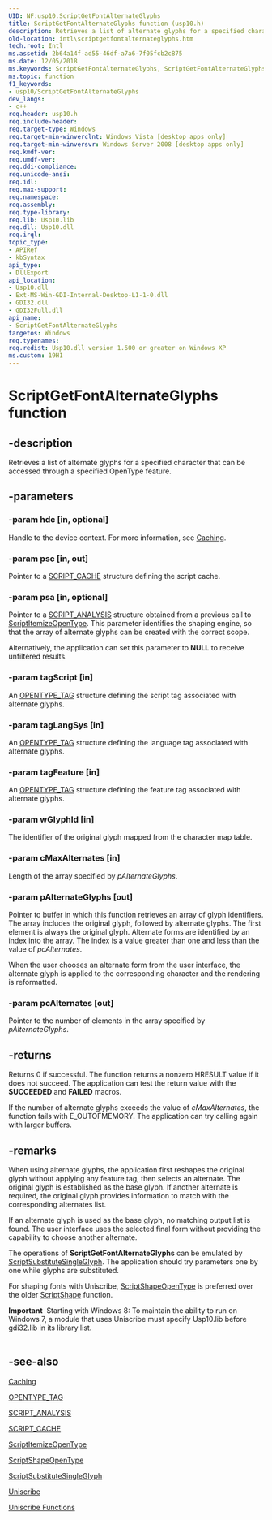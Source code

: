 ```yaml
---
UID: NF:usp10.ScriptGetFontAlternateGlyphs
title: ScriptGetFontAlternateGlyphs function (usp10.h)
description: Retrieves a list of alternate glyphs for a specified character that can be accessed through a specified OpenType feature.
old-location: intl\scriptgetfontalternateglyphs.htm
tech.root: Intl
ms.assetid: 2b64a14f-ad55-46df-a7a6-7f05fcb2c875
ms.date: 12/05/2018
ms.keywords: ScriptGetFontAlternateGlyphs, ScriptGetFontAlternateGlyphs function [Internationalization for Windows Applications], _win32_ScriptGetFontAlternateGlyphs, intl.scriptgetfontalternateglyphs, usp10/ScriptGetFontAlternateGlyphs
ms.topic: function
f1_keywords:
- usp10/ScriptGetFontAlternateGlyphs
dev_langs:
- c++
req.header: usp10.h
req.include-header: 
req.target-type: Windows
req.target-min-winverclnt: Windows Vista [desktop apps only]
req.target-min-winversvr: Windows Server 2008 [desktop apps only]
req.kmdf-ver: 
req.umdf-ver: 
req.ddi-compliance: 
req.unicode-ansi: 
req.idl: 
req.max-support: 
req.namespace: 
req.assembly: 
req.type-library: 
req.lib: Usp10.lib
req.dll: Usp10.dll
req.irql: 
topic_type:
- APIRef
- kbSyntax
api_type:
- DllExport
api_location:
- Usp10.dll
- Ext-MS-Win-GDI-Internal-Desktop-L1-1-0.dll
- GDI32.dll
- GDI32Full.dll
api_name:
- ScriptGetFontAlternateGlyphs
targetos: Windows
req.typenames: 
req.redist: Usp10.dll version 1.600 or greater on Windows XP
ms.custom: 19H1
---
```


# ScriptGetFontAlternateGlyphs function


## -description


Retrieves a list of alternate glyphs for a specified character that can be accessed through a specified OpenType feature.


## -parameters




### -param hdc [in, optional]

Handle to the device context. For more information, see <a href="https://docs.microsoft.com/windows/desktop/Intl/caching">Caching</a>.


### -param psc [in, out]

Pointer to a <a href="https://docs.microsoft.com/windows/desktop/Intl/script-cache">SCRIPT_CACHE</a> structure defining the script cache.


### -param psa [in, optional]

Pointer to a <a href="https://docs.microsoft.com/windows/win32/api/usp10/ns-usp10-script_analysis">SCRIPT_ANALYSIS</a> structure obtained from a previous call to <a href="https://docs.microsoft.com/windows/desktop/api/usp10/nf-usp10-scriptitemizeopentype">ScriptItemizeOpenType</a>. This parameter identifies the shaping engine, so that the array of alternate glyphs can be created with the correct scope.

Alternatively, the application can set this parameter to <b>NULL</b> to receive unfiltered results.


### -param tagScript [in]

An <a href="https://docs.microsoft.com/windows/desktop/Intl/opentype-tag">OPENTYPE_TAG</a> structure defining the script tag associated with alternate glyphs.


### -param tagLangSys [in]

An <a href="https://docs.microsoft.com/windows/desktop/Intl/opentype-tag">OPENTYPE_TAG</a> structure defining the language tag associated with alternate glyphs.


### -param tagFeature [in]

An <a href="https://docs.microsoft.com/windows/desktop/Intl/opentype-tag">OPENTYPE_TAG</a> structure defining the feature tag associated with alternate glyphs.


### -param wGlyphId [in]

The identifier of the original glyph mapped from the character map table.


### -param cMaxAlternates [in]

Length of the array specified by <i>pAlternateGlyphs</i>.


### -param pAlternateGlyphs [out]

Pointer to buffer in which this function retrieves an array of glyph identifiers. The array includes the original glyph, followed by alternate glyphs. The first element is always the original glyph. Alternate forms are identified by an index into the array. The index is a value greater than one and less than the value of <i>pcAlternates</i>.

When the user chooses an alternate form from the user interface, the alternate glyph is applied to the corresponding character and the rendering is reformatted.


### -param pcAlternates [out]

Pointer to the number of elements in the array specified by <i>pAlternateGlyphs</i>.


## -returns



Returns 0 if successful. The function returns a nonzero HRESULT value if it does not succeed. The application can test the return value with the <b>SUCCEEDED</b> and <b>FAILED</b> macros.

If the number of alternate glyphs exceeds the value of <i>cMaxAlternates</i>, the function fails with E_OUTOFMEMORY. The application can try calling again with larger buffers.




## -remarks



When using alternate glyphs, the application first reshapes the original glyph without applying any feature tag, then selects an alternate. The original glyph is established as the base glyph. If another alternate is required, the original glyph provides information to match with the corresponding alternates list.

If an alternate glyph is used as the base glyph, no matching output list is found. The user interface uses the selected final form without providing the capability to choose another alternate.

The operations of <b>ScriptGetFontAlternateGlyphs</b> can be emulated by <a href="https://docs.microsoft.com/windows/desktop/api/usp10/nf-usp10-scriptsubstitutesingleglyph">ScriptSubstituteSingleGlyph</a>. The application should try parameters one by one while glyphs are substituted.

For shaping fonts with Uniscribe, <a href="https://docs.microsoft.com/windows/desktop/api/usp10/nf-usp10-scriptshapeopentype">ScriptShapeOpenType</a> is preferred over the older <a href="https://docs.microsoft.com/windows/desktop/api/usp10/nf-usp10-scriptshape">ScriptShape</a> function.

<div class="alert"><b>Important</b>  Starting with Windows 8: To maintain the ability to run on Windows 7, a module that uses Uniscribe must specify Usp10.lib before gdi32.lib in its library list.</div>
<div> </div>



## -see-also




<a href="https://docs.microsoft.com/windows/desktop/Intl/caching">Caching</a>



<a href="https://docs.microsoft.com/windows/desktop/Intl/opentype-tag">OPENTYPE_TAG</a>



<a href="https://docs.microsoft.com/windows/win32/api/usp10/ns-usp10-script_analysis">SCRIPT_ANALYSIS</a>



<a href="https://docs.microsoft.com/windows/desktop/Intl/script-cache">SCRIPT_CACHE</a>



<a href="https://docs.microsoft.com/windows/desktop/api/usp10/nf-usp10-scriptitemizeopentype">ScriptItemizeOpenType</a>



<a href="https://docs.microsoft.com/windows/desktop/api/usp10/nf-usp10-scriptshapeopentype">ScriptShapeOpenType</a>



<a href="https://docs.microsoft.com/windows/desktop/api/usp10/nf-usp10-scriptsubstitutesingleglyph">ScriptSubstituteSingleGlyph</a>



<a href="https://docs.microsoft.com/windows/desktop/Intl/uniscribe">Uniscribe</a>



<a href="https://docs.microsoft.com/windows/desktop/Intl/uniscribe-functions">Uniscribe Functions</a>
 

 


